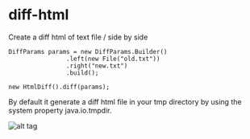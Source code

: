 diff-html
=========

Create a diff html of text file / side by side

```
DiffParams params = new DiffParams.Builder()
                .left(new File("old.txt"))
                .right("new.txt")
                .build();

new HtmlDiff().diff(params);
```

By default it generate a diff html file in your tmp directory by using the system property java.io.tmpdir.

![alt tag](https://raw.github.com/regis-leray/html-diff/master/screenshot.png)


